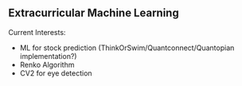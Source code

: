 ## Extracurricular Machine Learning

Current Interests:
- ML for stock prediction (ThinkOrSwim/Quantconnect/Quantopian implementation?)
- Renko Algorithm
- CV2 for eye detection
